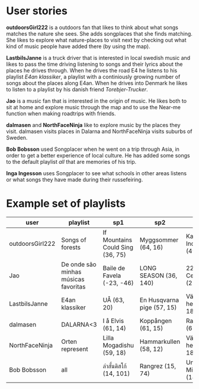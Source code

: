 # User stories
**outdoorsGirl222** is a outdoors fan that likes to think about what songs matches the nature she sees. She adds songplaces
that she finds matching. She likes to explore what nature-places to visit next by checking out what kind of music people have added
there (by using the map). 

**LastbilsJanne** is a truck driver that is interested in local swedish music and likes to pass the time driving listening
to songs and their lyrics about the places he drives through. When he drives the road E4 he listens to his playlist *E4an klassiker*, 
a playlist with a continiously growing number of songs about the places along E4an. When he drives into Denmark he likes to listen to 
a playlist by his danish friend *Torebjer-Trucker*. 

**Jao** is a music fan that is interested in the origin of music. He likes both to sit at home and explore music through the 
map and to use the Near-me function when making roadtrips with friends.

**dalmasen** and **NorthFaceNinja** like to explore music by the places they visit. dalmasen visits places in Dalarna and 
NorthFaceNinja visits suburbs of Sweden. 

**Bob Bobsson** used Songplacer when he went on a trip through Asia, in order to get a better experience of local culture. 
He has added some songs to the default playlist *all* that are memories of his trip. 

**Inga Ingesson** uses Songplacer to see what schools in other areas listens or what songs they have made during their russefeiring. 


# Example set of playlists
| user                | playlist                             | sp1                                       | sp2                           | sp3                          |
| ------              |----------                            |-----                                      |-----                          |-----                         |
| outdoorsGirl222     | Songs of forests                     | If Mountains Could Sing (36, 75)          | Myggsommer (64, 16)           | Kaini Industries (49, -113)  |
| Jao                 | De onde são minhas músicas favoritas | Baile de Favela (-23, -46)                | LONG SEASON (36, 140)         | 22nd Century (25, 77)        |
| LastbilsJanne       | E4an klassiker                       | UÅ (63, 20)                               | En Husqvarna pige (57, 15)    | Välkommen hem (60, 18)       |
| dalmasen            | DALARNA<3                            | I å Elvis (61, 14)                        | Koppången (61, 15)            | Rastastugan (61, 15)         |
| NorthFaceNinja      | Orten represent                      | Lilla Mogadishu (59, 18)                  | Hammarkullen (58, 12)         | Välkommen hem (60, 18)       |
| Bob Bobsson         | all                                  | ลำสั้นดิสโก้ (14, 101)                        | Rangrez (15, 74)             | Un Mondo Migliore (14, 101)  |
